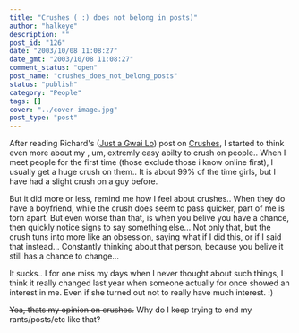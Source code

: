 ```yaml
---
title: "Crushes ( :) does not belong in posts)"
author: "halkeye"
description: ""
post_id: "126"
date: "2003/10/08 11:08:27"
date_gmt: "2003/10/08 11:08:27"
comment_status: "open"
post_name: "crushes_does_not_belong_posts"
status: "publish"
category: "People"
tags: []
cover: "../cover-image.jpg"
post_type: "post"
---
```


After reading Richard's ([Just a Gwai Lo](https://www.justagwailo.com)) post on [ Crushes](https://www.justagwailo.com/filter/2003/10/07/crushes), I started to think even more about my , um, extremly easy abilty to crush on people.. When I meet people for the first time (those exclude those i know online first), I usually get a huge crush on them.. It is about 99% of the time girls, but I have had a slight crush on a guy before.

But it did more or less, remind me how I feel about crushes.. When they do have a boyfriend, while the crush does seem to pass quicker, part of me is torn apart. But even worse than that, is when you belive you have a chance, then quickly notice signs to say something else... Not only that, but the crush tuns into more like an obsession, saying what if I did this, or if I said that instead... Constantly thinking about that person, because you belive it still has a chance to change...

It sucks.. I for one miss my days when I never thought about such things, I think it really changed last year when someone actually for once showed an interest in me. Even if she turned out not to really have much interest. :)

<s>Yea, thats my opinion on crushes.</s> Why do I keep trying to end my rants/posts/etc like that?